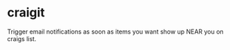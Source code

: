 craigit
=======

Trigger email notifications as soon as items you want show up NEAR you on craigs list.
